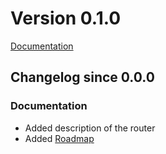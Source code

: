 # Version 0.1.0

[Documentation](https://github.com/takama/bit/blob/master/README.md)

## Changelog since 0.0.0

### Documentation

- Added description of the router
- Added [Roadmap](https://github.com/takama/bit/wiki/Roadmap)

